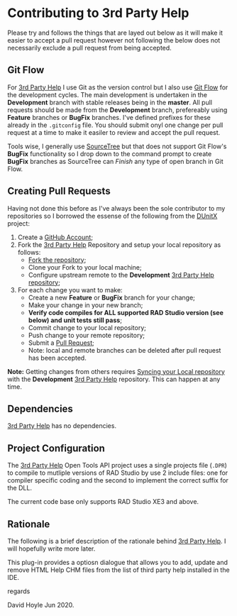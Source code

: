 # Contributing to 3rd Party Help

Please try and follows the things that are layed out below as it will make it easier to accept a pull request however not following the below does not necessarily exclude a pull request from being accepted.

## Git Flow

For [3rd Party Help](https://www.davidghoyle.co.uk/WordPress/?page_id=2051) I use Git as the version control but I also use [Git Flow](https://www.atlassian.com/git/tutorials/comparing-workflows/gitflow-workflow) for the development cycles. The main development is undertaken in the **Development** branch with stable releases being in the **master**. All pull requests should be made from the **Development** branch, prefereably using **Feature** branches or **BugFix** branches. I've defined prefixes for these already in the `.gitconfig` file. You should submit onyl one change per pull request at a time to make it easiler to review and accept the pull request.

Tools wise, I generally use [SourceTree](https://www.sourcetreeapp.com/) but that does not support Git Flow's **BugFix** functionality so I drop down to the command prompt to create **BugFix** branches as SourceTree can _Finish_ any type of open branch in Git Flow.

## Creating Pull Requests

Having not done this before as I've always been the sole contributor to my repositories so I borrowed the essense of the following from the [DUnitX](https://github.com/VSoftTechnologies/DUnitX) project:

1. Create a [GitHub Account](https://github.com/join);
2. Fork the [3rd Party Help](https://www.davidghoyle.co.uk/WordPress/?page_id=2051)
   Repository and setup your local repository as follows:
     * [Fork the repository](https://help.github.com/articles/fork-a-repo);
     * Clone your Fork to your local machine;
     * Configure upstream remote to the **Development**
       [3rd Party Help](https://www.davidghoyle.co.uk/WordPress/?page_id=2051)
       [repository](https://github.com/DGH2112/Integrated-Testing-Helper);
3. For each change you want to make:
     * Create a new **Feature** or **BugFix** branch for your change;
     * Make your change in your new branch;
     * **Verify code compiles for ALL supported RAD Studio version (see below) and unit tests still pass**;
     * Commit change to your local repository;
     * Push change to your remote repository;
     * Submit a [Pull Request](https://help.github.com/articles/using-pull-requests);
     * Note: local and remote branches can be deleted after pull request has been accepted.

**Note:** Getting changes from others requires [Syncing your Local repository](https://help.github.com/articles/syncing-a-fork) with the **Development** [3rd Party Help](https://www.davidghoyle.co.uk/WordPress/?page_id=2051) repository. This can happen at any time.

## Dependencies

[3rd Party Help](https://www.davidghoyle.co.uk/WordPress/?page_id=2051) has no dependencies.

## Project Configuration

The [3rd Party Help](https://www.davidghoyle.co.uk/WordPress/?page_id=2051) Open Tools API project uses a single projects file (`.DPR`) to compile to mutliple versions of RAD Studio by use 2 include files: one for compiler specific coding and the second to implement the correct suffix for the DLL.

The current code base only supports RAD Studio XE3 and above.

## Rationale

The following is a brief description of the rationale behind [3rd Party Help](https://www.davidghoyle.co.uk/WordPress/?page_id=2051). I will hopefully write more later.

This plug-in provides a optiosn dialogue that allows you to add, update and remove HTML Help CHM files from the list of third party help installed in the IDE.

regards

David Hoyle Jun 2020.
